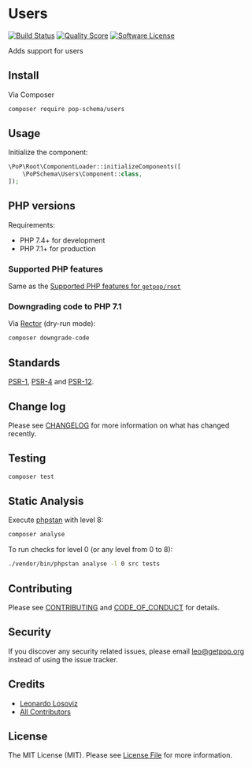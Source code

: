 # Users

[![Build Status][ico-travis]][link-travis]
[![Quality Score][ico-code-quality]][link-code-quality]
[![Software License][ico-license]](LICENSE.md)

<!--
[![Latest Version on Packagist][ico-version]][link-packagist]
[![Coverage Status][ico-scrutinizer]][link-scrutinizer]
[![Total Downloads][ico-downloads]][link-downloads]
-->

Adds support for users

## Install

Via Composer

``` bash
composer require pop-schema/users
```

## Usage

Initialize the component:

``` php
\PoP\Root\ComponentLoader::initializeComponents([
    \PoPSchema\Users\Component::class,
]);
```

## PHP versions

Requirements:

- PHP 7.4+ for development
- PHP 7.1+ for production

### Supported PHP features

Same as the [Supported PHP features for `getpop/root`](https://github.com/getpop/root/#supported-php-features)

### Downgrading code to PHP 7.1

Via [Rector](https://github.com/rectorphp/rector) (dry-run mode):

```bash
composer downgrade-code
```

## Standards

[PSR-1](https://www.php-fig.org/psr/psr-1), [PSR-4](https://www.php-fig.org/psr/psr-4) and [PSR-12](https://www.php-fig.org/psr/psr-12).

## Change log

Please see [CHANGELOG](CHANGELOG.md) for more information on what has changed recently.

## Testing

``` bash
composer test
```

## Static Analysis

Execute [phpstan](https://github.com/phpstan/phpstan) with level 8:

``` bash
composer analyse
```

To run checks for level 0 (or any level from 0 to 8):

``` bash
./vendor/bin/phpstan analyse -l 0 src tests
```

## Contributing

Please see [CONTRIBUTING](CONTRIBUTING.md) and [CODE_OF_CONDUCT](CODE_OF_CONDUCT.md) for details.

## Security

If you discover any security related issues, please email leo@getpop.org instead of using the issue tracker.

## Credits

- [Leonardo Losoviz][link-author]
- [All Contributors][link-contributors]

## License

The MIT License (MIT). Please see [License File](LICENSE.md) for more information.

[ico-version]: https://img.shields.io/packagist/v/pop-schema/users.svg?style=flat-square
[ico-license]: https://img.shields.io/badge/license-MIT-brightgreen.svg?style=flat-square
[ico-travis]: https://img.shields.io/travis/pop-schema/users/master.svg?style=flat-square
[ico-scrutinizer]: https://img.shields.io/scrutinizer/coverage/g/pop-schema/users.svg?style=flat-square
[ico-code-quality]: https://img.shields.io/scrutinizer/g/pop-schema/users.svg?style=flat-square
[ico-downloads]: https://img.shields.io/packagist/dt/pop-schema/users.svg?style=flat-square

[link-packagist]: https://packagist.org/packages/pop-schema/users
[link-travis]: https://travis-ci.org/pop-schema/users
[link-scrutinizer]: https://scrutinizer-ci.com/g/pop-schema/users/code-structure
[link-code-quality]: https://scrutinizer-ci.com/g/pop-schema/users
[link-downloads]: https://packagist.org/packages/pop-schema/users
[link-author]: https://github.com/leoloso
[link-contributors]: ../../contributors
